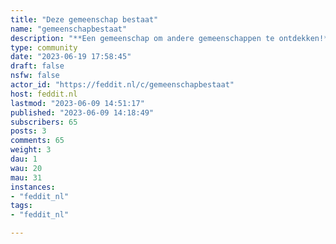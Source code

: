 ```yaml
---
title: "Deze gemeenschap bestaat" 
name: "gemeenschapbestaat"
description: "**Een gemeenschap om andere gemeenschappen te ontdekken!** Kom je een toffe gemeenschap tegen? Deel deze hier.- Gemeenschappen hoeven zich niet op Feddit.nl te bevinden- Gemeenschappen hoeven niet in het Nederlands te zijn (geef dit aan met een tag)- Gebruik een NSFW-tag voor gemeenschappen die het nodig hebben."
type: community
date: "2023-06-19 17:58:45"
draft: false
nsfw: false
actor_id: "https://feddit.nl/c/gemeenschapbestaat"
host: feddit.nl
lastmod: "2023-06-09 14:51:17"
published: "2023-06-09 14:18:49"
subscribers: 65
posts: 3
comments: 65
weight: 3
dau: 1
wau: 20
mau: 31
instances:
- "feddit_nl"
tags: 
- "feddit_nl"

---
```

